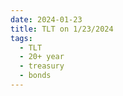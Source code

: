 ```yaml
---
date: 2024-01-23
title: TLT on 1/23/2024
tags: 
  - TLT
  - 20+ year
  - treasury
  - bonds
---
```

<div class="post">
<snapshot-grid 
    :reports="['2024/01/22/CTA/TLT', '2024/01/23/CTA/TLT', '2024/01/23/MTP/TLT']"
    chart="2024/01/23/Chart/TLT"
/>
<p>

</p>
<p>

</p>
</div>
